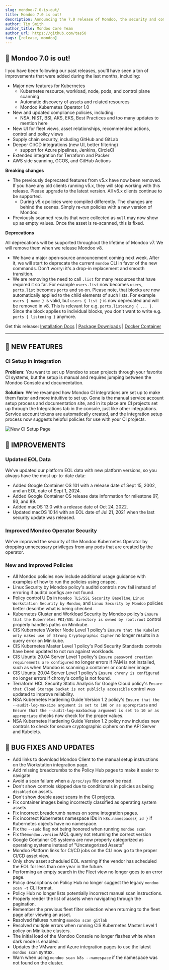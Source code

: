 ```yaml
---
slug: mondoo-7.0-is-out/
title: Mondoo 7.0 is out!
description: Announcing the 7.0 release of Mondoo, the security and compliance platform that prioritizes risks that matter most in your infrastructure.
author: Tim Smith
author_title: Mondoo Core Team
author_url: https://github.com/tas50
tags: [release, mondoo]
---
```


## 🥳 Mondoo 7.0 is out!

I you have been following our past releases, you'll have seen a ton of improvements that were added during the last months, including:

- Major new features for Kubernetes
  - Kubernetes resource, workload, node, pods, and control plane scanning
  - Automatic discovery of assets and related resources
  - Mondoo Kubernetes Operator 1.0
- New and updated compliance policies, including:
  - NSA, NIST, BSI, AKS, EKS, Best Practices and too many updates to mention here
- New UI for fleet views, asset relationships, recommended actions, control and policy views
- Supply chain security, including GitHub and GitLab
- Deeper CI/CD integrations (new UI, better filtering)
  - support for Azure pipelines, Jenkins, CircleCI
- Extended integration for Terraform and Packer
- AWS side scanning, GCOS, and GitHub Actions

**Breaking changes**

- The previously deprecated features from v5.x have now been removed. If you have any old clients running v5.x, they will stop working with this release. Please upgrade to the latest version. All v6.x clients continue to be supported.
  - During v5.x policies were compiled differently. The changes are behind the scenes. Simply re-run policies with a new version of Mondoo.
- Previously scanned results that were collected as `null` may now show up as empty values. Once the asset is re-scanned, this is fixed.

**Deprecations**

All deprecations will be supported throughout the lifetime of Mondoo v7. We will remove them when we release Mondoo v8.

- We have a major open-source announcement coming next week. After it, we will start to deprecate the current `mondoo` CLI in favor of the new commands. Don't worry: it's a drop-in replacement and smooth transition.
- We are removing the need to call `.list` for many resources that have required it so far. For example `users.list` now becomes `users`, `ports.list` becomes `ports` and so on. Please note, that blocks are now automatically applied to the child elements of such lists. For example `users { name }` is valid, but `users { list }` is now deprecated and will be removed in v8. This is relevant for e.g. `ports.listening { ... }`. Since the block applies to individual blocks, you don't want to write e.g. `ports { listening }` anymore.

Get this release: [Installation Docs](/cnspec/) | [Package Downloads](https://releases.mondoo.com/mondoo/) | [Docker Container](https://hub.docker.com/r/mondoo/client)

---

## 🎉 NEW FEATURES

### CI Setup in Integration

**Problem:** You want to set up Mondoo to scan projects through your favorite CI systems, but the setup is manual and requires jumping between the Mondoo Console and documentation.

**Solution:** We've revamped how Mondoo CI integrations are set up to make them faster and more intuitive to set up. Gone is the manual service account setup process and documentation site, and in its place are CI projects set up through the Integrations tab in the console, just like other integrations. Service account tokens are automatically created, and the integration setup process now suggests helpful policies for use with your CI projects.

![New CI Setup Page](/img/releases/2022-10-18-mondoo-7.0-is-out/ci_setup.png)

## 🧹 IMPROVEMENTS

### Updated EOL Data

We've updated our platform EOL data with new platform versions, so you always have the most up-to-date data:

- Added Google Container OS 101 with a release date of Sept 15, 2002, and an EOL date of Sept 1, 2024.
- Added Google Container OS release date information for milestone 97, 93, and 89.
- Added macOS 13.0 with a release date of Oct 24, 2022.
- Updated macOS 10.14 with an EOL date of Jul 21, 2021 when the last security update was released.

### Improved Mondoo Operator Security

We've improved the security of the Mondoo Kubernetes Operator by dropping unnecessary privileges from any pods that are created by the operator.

### New and Improved Policies

- All Mondoo policies now include additional usage guidance with examples of how to run the policies using cnspec.
- Linux Security by Mondoo policy's auditd controls now fail instead of erroring if auditd configs are not found.
- Policy control UIDs in `Mondoo TLS/SSL Security Baseline`, `Linux Workstation Security by Mondoo`, and `Linux Security by Mondoo` policies better describe what is being checked.
- Kubernetes Cluster and Workload Security by Mondoo policy's `Ensure that the Kubernetes PKI/SSL directory is owned by root:root` control properly handles paths on Minikube.
- CIS Kubernetes Worker Node Level 1 policy's `Ensure that the Kubelet only makes use of Strong Cryptographic Cipher` no longer results in a query error on Minikube.
- CIS Kubernetes Master Level 1 policy's Pod Security Standards controls have been updated to not run against workloads.
- CIS Ubuntu 20.04 Server Level 1 policy's `Ensure password creation requirements are configured` no longer errors if PAM is not installed, such as when Mondoo is scanning a container or container image.
- CIS Ubuntu 20.04 Server Level 1 policy's `Ensure chrony is configured` no longer errors if chrony's config is not found.
- Terraform HCL Security Static Analysis for Google Cloud policy's `Ensure that Cloud Storage bucket is not publicly accessible` control was updated to improve reliability.
- NSA Kubernetes Hardening Guide Version 1.2 policy's `Ensure that the --audit-log-maxsize argument is set to 100 or as appropriate` and `Ensure that the --audit-log-maxbackup argument is set to 10 or as appropriate` checks now check for the proper values.
- NSA Kubernetes Hardening Guide Version 1.2 policy now includes new controls to check for secure cryptographic ciphers on the API Server and Kubelets.

## 🐛 BUG FIXES AND UPDATES

- Add links to download Mondoo Client to the manual setup instructions on the Workstation integration page.
- Add missing breadcrumbs to the Policy Hub pages to make it easier to navigate
- Avoid a scan failure when a `/proc/sys` file cannot be read.
- Don't show controls skipped due to conditionals in policies as being `disabled` on assets.
- Don't show double asset scans in the CI projects.
- Fix container images being incorrectly classified as operating system assets.
- Fix incorrect breadcrumb names on some integration pages.
- Fix incorrect Kubernetes namespace IDs in `k8s.namespaces{ id }` if Kubernetes objects have no namespace.
- Fix the `--sudo` flag not being honored when running `mondoo scan`
- Fix the`mondoo.version` MQL query not returning the correct version
- Google Container OS systems are now properly categorized as operating systems instead of "Uncategorized Assets"
- Mondoo Platform links for CI/CD jobs on the CLI now go to the proper CI/CD asset view.
- Only show asset scheduled EOL warning if the vendor has scheduled the EOL for less than one year in the future.
- Performing an empty search in the Fleet view no longer goes to an error page.
- Policy descriptions on Policy Hub no longer suggest the legacy `mondoo scan -t` CLI format.
- Policy Hub no longer lists potentially incorrect manual scan instructions.
- Properly render the list of assets when navigating through the pagination.
- Remember the previous fleet filter selection when returning to the fleet page after viewing an asset.
- Resolved failures running `mondoo scan gitlab`
- Resolved multiple errors when running CIS Kubernetes Master Level 1 policy on Minikube clusters.
- The initial load of the Mondoo Console no longer flashes white when dark mode is enabled.
- Updates the VMware and Azure integration pages to use the latest `mondoo scan` syntax.
- Warn when using `mondoo scan k8s --namespace` if the namespace was not found on the cluster.
